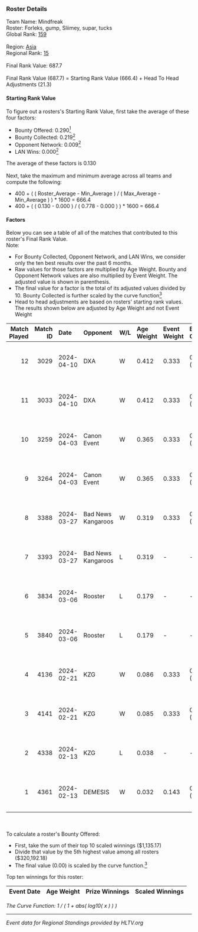 ### Roster Details<br />
Team Name: Mindfreak<br />
Roster: Forleks, gump, Sliimey, supar, tucks<br />
Global Rank: [159](../standings_global.md)<br />
<br />
Region: [Asia]( ../standings_asia.md)<br />
Regional Rank: [15]( ../standings_asia.md)<br />
<br />
Final Rank Value:  687.7<br />
<br />
Final Rank Value (687.7) = Starting Rank Value (666.4) + Head To Head Adjustments (21.3)<br />

#### Starting Rank Value<br />
To figure out a rosters's Starting Rank Value, first take the average of these four factors:<br />
- Bounty Offered: 0.290[<sup>1</sup>](#table2)
- Bounty Collected: 0.219[<sup>2</sup>](#table1)
- Opponent Network: 0.009[<sup>2</sup>](#table1)
- LAN Wins: 0.000[<sup>2</sup>](#table1)

The average of these factors is 0.130<br />
<br />
Next, take the maximum and minimum average across all teams and compute the following:<br />
- 400 + ( ( Roster_Average - Min_Average ) / ( Max_Average - Min_Average ) ) * 1600 = 666.4
- 400 + ( ( 0.130 - 0.000 ) / ( 0.778 - 0.000 ) ) * 1600 = 666.4


#### Factors<br />
Below you can see a table of all of the matches that contributed to this roster's Final Rank Value.<br />
Note:<br />

- For Bounty Collected, Opponent Network, and LAN Wins, we consider only the ten best results over the past 6 months.
- Raw values for those factors are multiplied by Age Weight. Bounty and Opponent Network values are also multiplied by Event Weight. The adjusted value is shown in parenthesis.
- The final value for a factor is the total of its adjusted values divided by 10. Bounty Collected is further scaled by the curve function[<sup>3</sup>](#curveFunction)
- Head to head adjustments are based on rosters' starting rank values. The results shown below are adjusted by Age Weight and not Event Weight
<span id="table1"></span><br />


| Match Played | Match ID | Date       | Opponent           | W/L | Age Weight | Event Weight | Bounty Collected | Opponent Network | LAN Wins  | H2H Adj. | Roster                               |
| -: | -: | :- | :- | :- | :- | :- | :- | :- | :- | -: | :- |
|           12 |     3029 | 2024-04-10 | DXA                | W   | 0.412      | 0.333        | 0.002 (0.000)    | 0.217 (0.030)    | 0 (0.000) |     6.30 | Forleks, gump, Sliimey, supar, tucks |
|           11 |     3033 | 2024-04-10 | DXA                | W   | 0.412      | 0.333        | 0.002 (0.000)    | 0.217 (0.030)    | 0 (0.000) |     6.53 | Forleks, gump, Sliimey, supar, tucks |
|           10 |     3259 | 2024-04-03 | Canon Event        | W   | 0.365      | 0.333        | 0.000 (0.000)    | 0.000 (0.000)    | 0 (0.000) |     3.15 | Forleks, gump, Sliimey, supar, tucks |
|            9 |     3264 | 2024-04-03 | Canon Event        | W   | 0.365      | 0.333        | 0.000 (0.000)    | 0.000 (0.000)    | 0 (0.000) |     3.23 | Forleks, gump, Sliimey, supar, tucks |
|            8 |     3388 | 2024-03-27 | Bad News Kangaroos | W   | 0.319      | 0.333        | 0.016 (0.002)    | 0.217 (0.023)    | 0 (0.000) |     6.72 | Forleks, gump, Sliimey, supar, tucks |
|            7 |     3393 | 2024-03-27 | Bad News Kangaroos | L   | 0.319      | -            | -                | -                | -         |    -3.36 | Forleks, gump, Sliimey, supar, tucks |
|            6 |     3834 | 2024-03-06 | Rooster            | L   | 0.179      | -            | -                | -                | -         |    -1.93 | Forleks, gump, Sliimey, supar, tucks |
|            5 |     3840 | 2024-03-06 | Rooster            | L   | 0.179      | -            | -                | -                | -         |    -1.95 | Forleks, gump, Sliimey, supar, tucks |
|            4 |     4136 | 2024-02-21 | KZG                | W   | 0.086      | 0.333        | 0.005 (0.000)    | 0.106 (0.003)    | 0 (0.000) |     1.48 | Forleks, gump, Sliimey, supar, tucks |
|            3 |     4141 | 2024-02-21 | KZG                | W   | 0.085      | 0.333        | 0.005 (0.000)    | 0.106 (0.003)    | 0 (0.000) |     1.48 | Forleks, gump, Sliimey, supar, tucks |
|            2 |     4338 | 2024-02-13 | KZG                | L   | 0.038      | -            | -                | -                | -         |    -0.53 | deStiny, gump, Sliimey, supar, tucks |
|            1 |     4361 | 2024-02-13 | DEMESIS            | W   | 0.032      | 0.143        | 0.000 (0.000)    | 0.000 (0.000)    | 0 (0.000) |     0.18 | deStiny, gump, Sliimey, supar, tucks |

<br />
<span id="table2"></span><br />
To calculate a roster's Bounty Offered:<br />

- First, take the sum of their top 10 scaled winnings ($1,135.17)
- Divide that value by the 5th highest value among all rosters ($320,192.18)
- The final value (0.00) is scaled by the curve function.[<sup>3</sup>](#curveFunction)

Top ten winnings for this roster:<br />

| Event Date | Age Weight | Prize Winnings | Scaled Winnings |
| :- | -: | :- | :- |


<span id="curveFunction"></span>_The Curve Function: 1 / ( 1 + abs( log10( x ) ) )_<br />

---
_Event data for Regional Standings provided by HLTV.org_<br />
